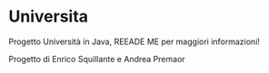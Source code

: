 # Universita
Progetto Università in Java, REEADE ME per maggiori informazioni!

Progetto di Enrico Squillante e Andrea Premaor
